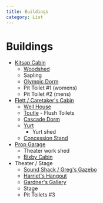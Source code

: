 ```yaml
---
title: Buildings
category: List
---
```

# Buildings


- [Kitsap Cabin](./Kitsap-Cabin)
    + [Woodshed](./Woodshed)
    + Sapling
    + [Olympic Dorm](./Olympic-Dorm)
    + Pit Toilet #1 (womens)
    + Pit Toilet #2 (mens)
- [Flett / Caretaker's Cabin](./Flett-Cabin)
    + [Well House](./Well-House)
    + [Toutle](./Toutle) - Flush Toilets
    + [Cascade Dorm](./Cascade-Dorm)
    + [Yurt](./Yurt)
        * Yurt shed
    + [Concession Stand](./Concession-Stand)
- [Prop Garage](./Prop-Garage)
    + Theater work shed
    + [Bixby Cabin](./Bixby-Cabin)
- Theater / Stage
    + [Sound Shack / Greg's Gazebo](./Sound-Shack)
    + [Harriet's Hangout](./Harriets-Hangout)
    + [Gardner's Gallery](./Gardners-Gallery)
    + Stage
    + Pit Toilets #3

<!-- 
<ul style="list-style: none;">
  {% for doc in site.pages %}
    {% if doc.category == "Building" %}
      <li><a href="/Kitsap-Forest-Theater{{ doc.url }}">{{ doc.title }}</a></li>
    {% endif %}
  {% endfor %}
</ul>
 -->